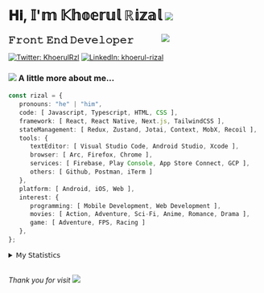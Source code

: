 <h1> 𝐇𝐢, 𝕀'𝕞 𝕂𝕙𝕠𝕖𝕣𝕦𝕝 ℝ𝕚𝕫𝕒𝕝 <img src="https://media.giphy.com/media/mGcNjsfWAjY5AEZNw6/giphy.gif" width="50"></h1>
<img align='right' src="https://media.giphy.com/media/v1.Y2lkPTc5MGI3NjExOWI2ajR2NGJubzBsZHFuaHMwajRrcDNsNXJwOG8yb3F0NjhkNXF4OSZlcD12MV9pbnRlcm5hbF9naWZfYnlfaWQmY3Q9cw/fkZukR450RQ1qnGaq9/giphy.gif" width="200">
<strong style="font-size:20px;">𝙵𝚛𝚘𝚗𝚝 𝙴𝚗𝚍 𝙳𝚎𝚟𝚎𝚕𝚘𝚙𝚎𝚛</strong>
</p></em>

[![Twitter: KhoerulRzl](https://img.shields.io/twitter/follow/KhoerulRzl?style=social)](https://twitter.com/KhoerulRzl)
[![LinkedIn: khoerul-rizal](https://img.shields.io/badge/khoerul--rizal-blue?style=flat-square&logo=Linkedin&logoColor=white&link=https://www.linkedin.com/in/khoerul-rizal/)](https://www.linkedin.com/in/khoerul-rizal/)

### <img src="https://media.giphy.com/media/VgCDAzcKvsR6OM0uWg/giphy.gif" width="50"> A little more about me...

```typescript
const rizal = {
   pronouns: "he" | "him",
   code: [ Javascript, Typescript, HTML, CSS ],
   framework: [ React, React Native, Next.js, TailwindCSS ],
   stateManagement: [ Redux, Zustand, Jotai, Context, MobX, Recoil ],
   tools: {
      textEditor: [ Visual Studio Code, Android Studio, Xcode ],
      browser: [ Arc, Firefox, Chrome ],
      services: [ Firebase, Play Console, App Store Connect, GCP ],
      others: [ Github, Postman, iTerm ]
   },
   platform: [ Android, iOS, Web ],
   interest: {
      programming: [ Mobile Development, Web Development ],
      movies: [ Action, Adventure, Sci-Fi, Anime, Romance, Drama ],
      game: [ Adventure, FPS, Racing ]
   },
};
```

<details>
  <summary>𝖬𝗒 𝖲𝗍𝖺𝗍𝗂𝗌𝗍𝗂𝖼𝗌</summary><br/>
   
<!--START_SECTION:waka-->
![Code Time](http://img.shields.io/badge/Code%20Time-360%20hrs%2048%20mins-blue)

![Profile Views](http://img.shields.io/badge/Profile%20Views-1-blue)

**🐱 My GitHub Data** 

> 📦 162.9 kB Used in GitHub's Storage 
 > 
> 💼 Opted to Hire
 > 
> 📜 31 Public Repositories 
 > 
> 🔑 6 Private Repositories 
 > 
**I'm an Early 🐤** 

```text
🌞 Morning                10493 commits       █████████░░░░░░░░░░░░░░░░   34.87 % 
🌆 Daytime                13191 commits       ███████████░░░░░░░░░░░░░░   43.84 % 
🌃 Evening                6270 commits        █████░░░░░░░░░░░░░░░░░░░░   20.84 % 
🌙 Night                  138 commits         ░░░░░░░░░░░░░░░░░░░░░░░░░   00.46 % 
```
📅 **I'm Most Productive on Tuesday** 

```text
Monday                   5960 commits        █████░░░░░░░░░░░░░░░░░░░░   19.81 % 
Tuesday                  6728 commits        ██████░░░░░░░░░░░░░░░░░░░   22.36 % 
Wednesday                4952 commits        ████░░░░░░░░░░░░░░░░░░░░░   16.46 % 
Thursday                 5832 commits        █████░░░░░░░░░░░░░░░░░░░░   19.38 % 
Friday                   4331 commits        ████░░░░░░░░░░░░░░░░░░░░░   14.39 % 
Saturday                 999 commits         █░░░░░░░░░░░░░░░░░░░░░░░░   03.32 % 
Sunday                   1290 commits        █░░░░░░░░░░░░░░░░░░░░░░░░   04.29 % 
```


📊 **This Week I Spent My Time On** 

```text
🕑︎ Time Zone: Asia/Jakarta

💬 Programming Languages: 
TypeScript               43 hrs 29 mins      ████████████████░░░░░░░░░   65.97 % 
Other                    12 hrs 40 mins      █████░░░░░░░░░░░░░░░░░░░░   19.22 % 
JavaScript               3 hrs 50 mins       █░░░░░░░░░░░░░░░░░░░░░░░░   05.82 % 
Figma Design             3 hrs 50 mins       █░░░░░░░░░░░░░░░░░░░░░░░░   05.82 % 
JSON                     1 hr 8 mins         ░░░░░░░░░░░░░░░░░░░░░░░░░   01.72 % 

🔥 Editors: 
VS Code                  49 hrs 42 mins      ███████████████████░░░░░░   75.41 % 
Slack                    10 hrs 9 mins       ████░░░░░░░░░░░░░░░░░░░░░   15.42 % 
Figma                    3 hrs 50 mins       █░░░░░░░░░░░░░░░░░░░░░░░░   05.82 % 
Terminal                 1 hr 36 mins        █░░░░░░░░░░░░░░░░░░░░░░░░   02.44 % 
iTerm2                   31 mins             ░░░░░░░░░░░░░░░░░░░░░░░░░   00.79 % 

💻 Operating System: 
Mac                      65 hrs 55 mins      █████████████████████████   100.00 % 
```

**I Mostly Code in JavaScript** 

```text
JavaScript               41 repos            █████████████████░░░░░░░░   69.49 % 
TypeScript               11 repos            █████░░░░░░░░░░░░░░░░░░░░   18.64 % 
Go                       2 repos             █░░░░░░░░░░░░░░░░░░░░░░░░   03.39 % 
Jupyter Notebook         1 repo              ░░░░░░░░░░░░░░░░░░░░░░░░░   01.69 % 
Java                     1 repo              ░░░░░░░░░░░░░░░░░░░░░░░░░   01.69 % 
```



**Timeline**

![Lines of Code chart](https://raw.githubusercontent.com/khoerulrizal/khoerulrizal/main/assets/bar_graph.png)


 Last Updated on 25/06/2024 00:41:14 UTC
<!--END_SECTION:waka-->
</details>
<br/>

<em>Thank you for visit</em> <img src="https://media.giphy.com/media/v1.Y2lkPTc5MGI3NjExcHdvNm1qZWtjaGw0ZjdwM3Z3NnY2dHlueTVuODBta2FiY20wM2YybSZlcD12MV9pbnRlcm5hbF9naWZfYnlfaWQmY3Q9cw/tV25tpdKqdFa9x81k2/giphy.gif" width="40">
